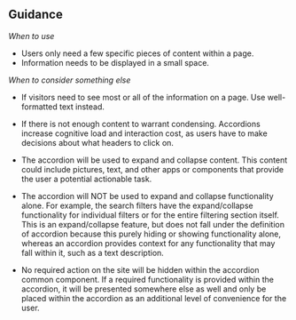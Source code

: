 ## Guidance

*When to use*
- Users only need a few specific pieces of content within a page.
- Information needs to be displayed in a small space.

*When to consider something else*
- If visitors need to see most or all of the information on a page. Use well-formatted text instead.
- If there is not enough content to warrant condensing. Accordions increase cognitive load and interaction cost, as users have to make decisions about what headers to click on.

- The accordion will be used to expand and collapse content. This content could include pictures, text, and other apps or components that provide the user a potential actionable task.
- The accordion will NOT be used to expand and collapse functionality alone. For example, the search filters have the expand/collapse functionality for individual filters or for the entire filtering section itself. This is an expand/collapse feature, but does not fall under the definition of accordion because this purely hiding or showing functionality alone, whereas an accordion provides context for any functionality that may fall within it, such as a text description.
- No required action on the site will be hidden within the accordion common component. If a required functionality is provided within the accordion, it will be presented somewhere else as well and only be placed within the accordion as an additional level of convenience for the user.